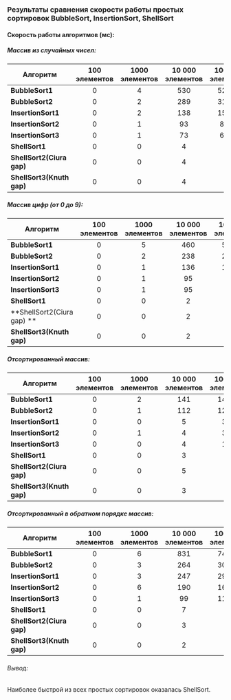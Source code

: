 ### Результаты сравнения скорости работы простых сортировок BubbleSort, InsertionSort, ShellSort

#### Скорость работы алгоритмов (мс):

##### Массив из случайных чисел:
Алгоритм              | 100 элементов| 1000 элементов| 10 000 элементов| 100 000 элементов
-------------         | :----------: | :-----------: | :-------------: | :-------------: 
**BubbleSort1**       |     0        |        4      |        530      |     52092  
**BubbleSort2**       |     0        |        2      |         289     |     31875  
**InsertionSort1**    |     0        |        2      |         138     |       15045 
**InsertionSort2**    |     0        |        1      |         93      |       8867 
**InsertionSort3**    |     0        |        1      |         73      |       6060 
**ShellSort1**        |     0        |        0      |         4       |       90 
**ShellSort2(Ciura gap)**|  0        |        0      |         4       |       93 
**ShellSort3(Knuth gap)**|  0        |        0      |         4       |       54 

##### Массив цифр (от 0 до 9):
Алгоритм              | 100 элементов| 1000 элементов| 10 000 элементов| 100 000 элементов
-------------         | :----------: | :-----------: | :-------------: | :-------------: 
**BubbleSort1**       |     0        |        5      |        460      |       51366  
**BubbleSort2**       |     0        |        2      |         238     |       29433  
**InsertionSort1**    |     0        |        1      |        136      |       14945 
**InsertionSort2**    |     0        |        1      |         95      |       7710 
**InsertionSort3**    |     0        |        1      |         95      |       6234 
**ShellSort1**        |     0        |        0      |         2       |       30 
**ShellSort2(Ciura gap) **| 0        |        0      |         2       |       55 
**ShellSort3(Knuth gap)** | 0        |        0      |         2       |       29 

##### Отсортированный массив:
Алгоритм              | 100 элементов| 1000 элементов| 10 000 элементов| 100 000 элементов
-------------         | :----------: | :-----------: | :-------------: | :-------------: 
**BubbleSort1**       |     0        |        2      |         141     |       14369  
**BubbleSort2**       |     0        |        1      |         112     |       12857  
**InsertionSort1**    |     0        |        0      |         5       |       362 
**InsertionSort2**    |     0        |        1      |         4       |       308 
**InsertionSort3**    |     0        |        0      |         4       |       184 
**ShellSort1**        |     0        |        0      |         3       |       76 
**ShellSort2(Ciura gap)**|  0        |        0      |         5       |       55 
**ShellSort3(Knuth gap)**|  0        |        0      |         3       |       50 

##### Отсортированный в обратном порядке массив:
Алгоритм              | 100 элементов| 1000 элементов| 10 000 элементов| 100 000 элементов
-------------         | :----------: | :-----------: | :-------------: | :-------------: 
**BubbleSort1**       |     0        |        6      |        831      |       74038  
**BubbleSort2**       |     0        |        3      |         264     |       30674  
**InsertionSort1**    |     0        |        3      |         247     |       29938 
**InsertionSort2**    |     0        |        6      |         190     |       16767 
**InsertionSort3**    |     0        |        1      |         99      |       11949 
**ShellSort1**        |     0        |        0      |         7       |       58 
**ShellSort2(Ciura gap)**|  0        |        0      |         3       |       82 
**ShellSort3(Knuth gap)**|  0        |        0      |         2       |       32 


###### Вывод:
Наиболее быстрой из всех простых сортировок оказалась ShellSort.